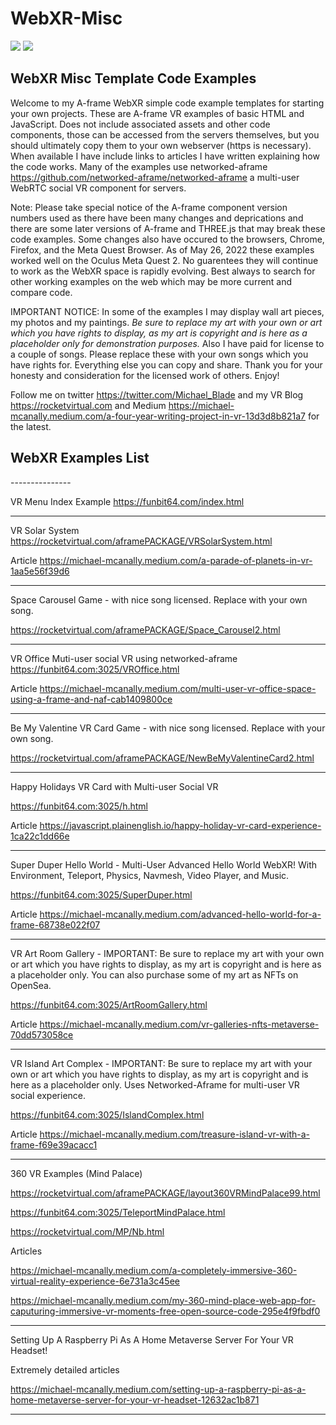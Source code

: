 # WebXR-Misc

<img src="https://rocketvirtual.com/assets/img/HelloWorld.png">
<img src="https://rocketvirtual.com/assets/img/details-2.png">

<h2>WebXR Misc Template Code Examples</h2>

Welcome to my A-frame WebXR simple code example templates for starting your own projects. These are A-frame VR examples of basic HTML and JavaScript.  Does not include associated assets and other code components, those can be accessed from the servers themselves, but you should ultimately copy them to your own webserver (https is necessary). When available I have include links to articles I have written explaining how the code works.  Many of the examples use networked-aframe https://github.com/networked-aframe/networked-aframe a multi-user WebRTC social VR component for servers.

Note: Please take special notice of the A-frame component version numbers used as there have been many changes and deprications and there are some later versions of A-frame and THREE.js that may break these code examples.  Some changes also have occured to the browsers, Chrome, Firefox, and the Meta Quest Browser.  As of May 26, 2022 these examples worked well on the Oculus Meta Quest 2.  No guarentees they will continue to work as the WebXR space is rapidly evolving.  Best always to search for other working examples on the web which may be more current and compare code.

IMPORTANT NOTICE: In some of the examples I may display wall art pieces, my photos and my paintings. <i>Be sure to replace my art with your own or art which you have rights to display, as my art is copyright and is here as a placeholder only for demonstration purposes.</i>  Also I have paid for license to a couple of songs.  Please replace these with your own songs which you have rights for.  Everything else you can copy and share. Thank you for your honesty and consideration for the licensed work of others. Enjoy!

Follow me on twitter https://twitter.com/Michael_Blade and my VR Blog https://rocketvirtual.com and Medium https://michael-mcanally.medium.com/a-four-year-writing-project-in-vr-13d3d8b821a7 for the latest.


<h2>WebXR Examples List</h2>
---------------

VR Menu Index Example
https://funbit64.com/index.html

---------------

VR Solar System
https://rocketvirtual.com/aframePACKAGE/VRSolarSystem.html

Article
https://michael-mcanally.medium.com/a-parade-of-planets-in-vr-1aa5e56f39d6

---------------

Space Carousel Game - with nice song licensed. Replace with your own song.

https://rocketvirtual.com/aframePACKAGE/Space_Carousel2.html

---------------

VR Office Muti-user social VR using networked-aframe
https://funbit64.com:3025/VROffice.html

Article
https://michael-mcanally.medium.com/multi-user-vr-office-space-using-a-frame-and-naf-cab1409800ce

---------------
Be My Valentine VR Card Game - with nice song licensed. Replace with your own song.

https://rocketvirtual.com/aframePACKAGE/NewBeMyValentineCard2.html

---------------

Happy Holidays VR Card with Multi-user Social VR

https://funbit64.com:3025/h.html

Article
https://javascript.plainenglish.io/happy-holiday-vr-card-experience-1ca22c1dd66e


---------------
Super Duper Hello World - Multi-User Advanced Hello World WebXR!  With Environment, Teleport, Physics, Navmesh, Video Player, and Music.

https://funbit64.com:3025/SuperDuper.html

Article
https://michael-mcanally.medium.com/advanced-hello-world-for-a-frame-68738e022f07

---------------

VR Art Room Gallery  - IMPORTANT: Be sure to replace my art with your own or art which you have rights to display, as my art is copyright and is here as a placeholder only.  You can also purchase some of my art as NFTs on OpenSea.

https://funbit64.com:3025/ArtRoomGallery.html

Article
https://michael-mcanally.medium.com/vr-galleries-nfts-metaverse-70dd573058ce

---------------

VR Island Art Complex - IMPORTANT: Be sure to replace my art with your own or art which you have rights to display, as my art is copyright and is here as a placeholder only.  Uses Networked-Aframe for multi-user VR social experience.

https://funbit64.com:3025/IslandComplex.html

Article
https://michael-mcanally.medium.com/treasure-island-vr-with-a-frame-f69e39acacc1


---------------

360 VR Examples (Mind Palace)

https://rocketvirtual.com/aframePACKAGE/layout360VRMindPalace99.html

https://funbit64.com:3025/TeleportMindPalace.html

https://rocketvirtual.com/MP/Nb.html

Articles

https://michael-mcanally.medium.com/a-completely-immersive-360-virtual-reality-experience-6e731a3c45ee

https://michael-mcanally.medium.com/my-360-mind-place-web-app-for-caputuring-immersive-vr-moments-free-open-source-code-295e4f9fbdf0

---------------

Setting Up A Raspberry Pi As A Home Metaverse Server For Your VR Headset!

Extremely detailed articles

https://michael-mcanally.medium.com/setting-up-a-raspberry-pi-as-a-home-metaverse-server-for-your-vr-headset-12632ac1b871


---------------
